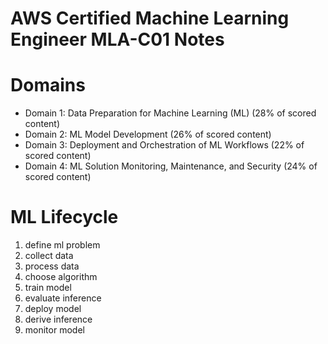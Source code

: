 # AWS Certified Machine Learning Engineer MLA-C01 Notes

# Domains
- Domain 1: Data Preparation for Machine Learning (ML) (28% of scored content)
- Domain 2: ML Model Development (26% of scored content) 
- Domain 3: Deployment and Orchestration of ML Workflows (22% of scored content) 
- Domain 4: ML Solution Monitoring, Maintenance, and Security (24% of scored content)

# ML Lifecycle
1. define ml problem
1. collect data
1. process data
1. choose algorithm
1. train model
1. evaluate inference
1. deploy model
1. derive inference
1. monitor model
